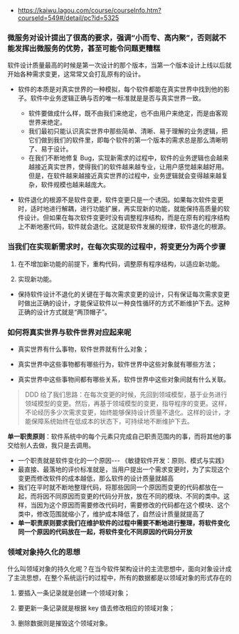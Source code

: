 - https://kaiwu.lagou.com/course/courseInfo.htm?courseId=549#/detail/pc?id=5325

### 微服务对设计提出了很高的要求，强调“小而专、高内聚”，否则就不能发挥出微服务的优势，甚至可能令问题更糟糕

软件设计质量最高的时候是第一次设计的那个版本，当第一个版本设计上线以后就开始各种需求变更，这常常又会打乱原有的设计。

- 软件的本质是对真实世界的一种模拟，每个软件都能在真实世界中找到他的影子。软件中业务逻辑正确与否的唯一标准就是是否与真实世界一致。
  
  - 软件要做成什么样，既不由我们来绝定，也不由用户来绝定，而是由客观世界来绝定。
  - 我们最初只能认识真实世界中那些简单、清晰、易于理解的业务逻辑，把它们做到我们的软件里，即每个软件的第一个版本的需求总是那么清晰明了、易于设计。
  - 在我们不断地修复 Bug，实现新需求的过程中，软件的业务逻辑也会越来越接近真实世界，使得我们的软件越来越专业，让用户感觉越来越好用。但是，在软件越来越接近真实世界的过程中，业务逻辑就会变得越来越复杂，软件规模也越来越庞大。

- 软件退化的根源不是软件变更，软件变更只是一个诱因。如果每次软件变更时，适时地进行解耦，进行功能扩展，再实现新的功能，就能保持高质量的软件设计。但如果在每次软件变更时没有调整程序结构，而是在原有的程序结构上不断地塞代码，软件就会退化。这就是软件发展的规律，软件退化的根源。

### 当我们在实现新需求时，在每次实现的过程中，将变更分为两个步骤

1. 在不增加新功能的前提下，重构代码，调整原有程序结构，以适应新功能。

2. 实现新功能。
- 保持软件设计不退化的关键在于每次需求变更的设计，只有保证每次需求变更时做出正确的设计，才能保证软件以一种良性循环的方式不断维护下去。这种正确的设计方式就是“两顶帽子”。

### 如何将真实世界与软件世界对应起来呢

- 真实世界有什么事物，软件世界就有什么对象；

- 真实世界中这些事物都有哪些行为，软件世界中这些对象就有哪些方法；

- 真实世界中这些事物间都有哪些关系，软件世界中这些对象间就有什么关联。

> DDD 给了我们思路：在每次变更的时候，先回到领域模型，基于业务进行领域模型的变更。然后，再基于领域模型的变更，指导程序的变更。这样，不论经历多少次需求变更，始终能够保持设计质量不退化。这样的设计，才能保障系统始终在低成本的状态下，可持续地不断维护下去。

**单一职责原则**：软件系统中的每个元素只完成自己职责范围内的事，而将其他的事交给别人去做，我只是去调用。

- 一个职责就是软件变化的一个原因--- 《敏捷软件开发：原则、模式与实践》
- 最直接、最落地的评价标准就是，当用户提出一个需求变更时，为了实现这个变更而修改软件的成本越低，那么软件的设计质量就越高
- 我们在平时就不断地整理代码，将那些因同一个原因而变更的代码都放在一起，而将因不同原因而变更的代码分开放，放在不同的模块、不同的类中。这样，当因为这个原因而需要修改代码时，需要修改的代码都在这个模块、这个类中，修改范围就缩小了，维护成本降低了，自然设计质量就提高了
- **单一职责原则要求我们在维护软件的过程中需要不断地进行整理，将软件变化同一个原因的代码放在一起，将软件变化不同原因的代码分开放**

### 领域对象持久化的思想

什么叫领域对象的持久化呢？在当今软件架构设计的主流思想中，面向对象设计成了主流思想，在整个系统运行的过程中，所有的数据都是以领域对象的形式存在的

1. 要插入一条记录就是创建一个领域对象；

2. 要更新一条记录就是根据 key 值去修改相应的领域对象；

3. 删除数据则是摧毁这个领域对象。